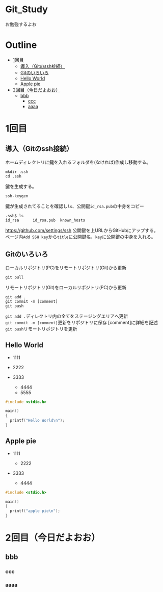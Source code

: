 # Git_Study
お勉強するよお
# Outline

<!-- START doctoc generated TOC please keep comment here to allow auto update -->
<!-- DON'T EDIT THIS SECTION, INSTEAD RE-RUN doctoc TO UPDATE -->

- [1回目](#1%E5%9B%9E%E7%9B%AE)
  - [導入（Gitのssh接続）](#%E5%B0%8E%E5%85%A5git%E3%81%AEssh%E6%8E%A5%E7%B6%9A)
  - [Gitのいろいろ](#git%E3%81%AE%E3%81%84%E3%82%8D%E3%81%84%E3%82%8D)
  - [Hello World](#hello-world)
  - [Apple pie](#apple-pie)
- [2回目（今日だよおお）](#2%E5%9B%9E%E7%9B%AE%E4%BB%8A%E6%97%A5%E3%81%A0%E3%82%88%E3%81%8A%E3%81%8A)
  - [bbb](#bbb)
    - [ccc](#ccc)
    - [aaaa](#aaaa)

<!-- END doctoc generated TOC please keep comment here to allow auto update -->

# 1回目
## 導入（Gitのssh接続）
ホームディレクトリに鍵を入れるフォルダを(なければ)作成し移動する。
```
mkdir .ssh
cd .ssh
```
鍵を生成する。
```
ssh-keygen
```
鍵が生成されてることを確認し`ls`、公開鍵`id_rsa.pub`の中身をコピー
```
.ssh$ ls
id_rsa		id_rsa.pub	known_hosts
```
https://github.com/settings/ssh
公開鍵を上URLからGitHubにアップする。  
ページ内`Add SSH key`から`title`に公開鍵名、`key`に公開鍵の中身を入れる。

## Gitのいろいろ
ローカルリポジトリ(PC)をリモートリポジトリ(Git)から更新
```
git pull
```

リモートリポジトリ(Git)をローカルリポジトリ(PC)から更新
```
git add .
git commit -m [comment]
git push
```
`git add .`ディレクトリ内の全てをステージングエリアへ更新  
`git commit -m [comment]`更新をリポジトリに保存 [comment]に詳細を記述  
`git push`リモートリポジトリを更新

## Hello World
- 1111
- 2222
- 3333

  * 4444
  * 5555

```.c
#include <stdio.h>

main()
{
  printf("Hello World\n");
}
```

## Apple pie
- 1111
  - 2222

- 3333
  * 4444

```.c
#include <stdio.h>

main()
{
  printf("apple pie\n");
}
```

# 2回目（今日だよおお）

## bbb
### ccc

### aaaa
